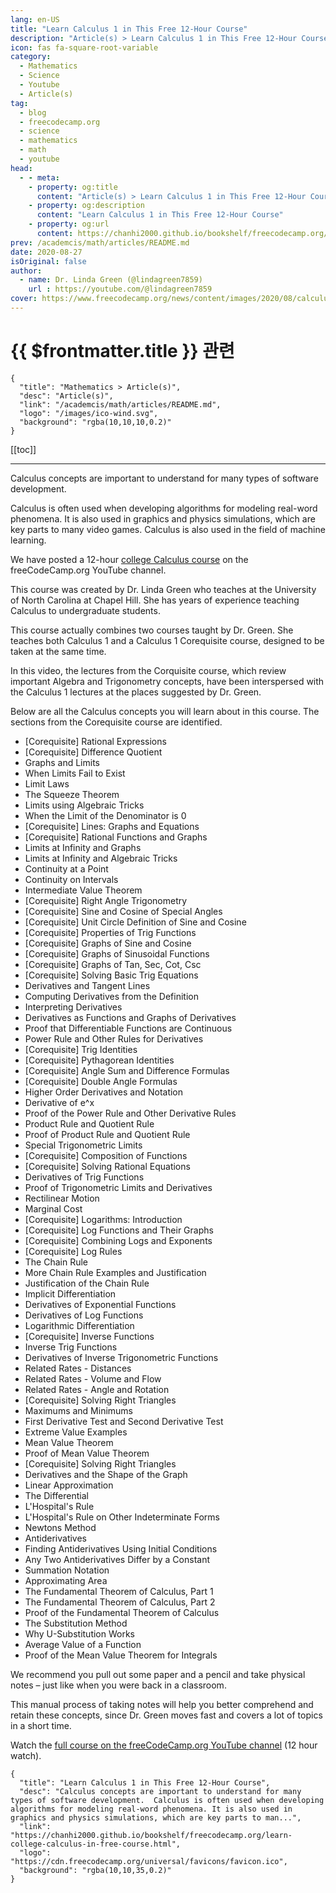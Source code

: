 ```yaml
---
lang: en-US
title: "Learn Calculus 1 in This Free 12-Hour Course"
description: "Article(s) > Learn Calculus 1 in This Free 12-Hour Course"
icon: fas fa-square-root-variable
category: 
  - Mathematics
  - Science
  - Youtube
  - Article(s)
tag:
  - blog
  - freecodecamp.org
  - science
  - mathematics
  - math
  - youtube
head:
  - - meta:
    - property: og:title
      content: "Article(s) > Learn Calculus 1 in This Free 12-Hour Course"
    - property: og:description
      content: "Learn Calculus 1 in This Free 12-Hour Course"
    - property: og:url
      content: https://chanhi2000.github.io/bookshelf/freecodecamp.org/learn-college-calculus-in-free-course.html
prev: /academcis/math/articles/README.md
date: 2020-08-27
isOriginal: false
author:
  - name: Dr. Linda Green (@lindagreen7859)
    url : https://youtube.com/@lindagreen7859
cover: https://www.freecodecamp.org/news/content/images/2020/08/calculus.png
---
```


# {{ $frontmatter.title }} 관련

```component VPCard
{
  "title": "Mathematics > Article(s)",
  "desc": "Article(s)",
  "link": "/academcis/math/articles/README.md",
  "logo": "/images/ico-wind.svg",
  "background": "rgba(10,10,10,0.2)"
}
```

[[toc]]

---

<SiteInfo
  name="Learn Calculus 1 in This Free 12-Hour Course"
  desc="Calculus concepts are important to understand for many types of software development.  Calculus is often used when developing algorithms for modeling real-word phenomena. It is also used in graphics and physics simulations, which are key parts to man..."
  url="https://freecodecamp.org/news/learn-college-calculus-in-free-course"
  logo="https://cdn.freecodecamp.org/universal/favicons/favicon.ico"
  preview="https://www.freecodecamp.org/news/content/images/2020/08/calculus.png"/>

Calculus concepts are important to understand for many types of software development.

Calculus is often used when developing algorithms for modeling real-word phenomena. It is also used in graphics and physics simulations, which are key parts to many video games. Calculus is also used in the field of machine learning.

We have posted a 12-hour [<FontIcon icon="fa-brands fa-youtube"/>college Calculus course](https://youtu.be/HfACrKJ_Y2w) on the freeCodeCamp.org YouTube channel.

This course was created by Dr. Linda Green who teaches at the University of North Carolina at Chapel Hill. She has years of experience teaching Calculus to undergraduate students.

This course actually combines two courses taught by Dr. Green. She teaches both Calculus 1 and a Calculus 1 Corequisite course, designed to be taken at the same time.

In this video, the lectures from the Corquisite course, which review important Algebra and Trigonometry concepts, have been interspersed with the Calculus 1 lectures at the places suggested by Dr. Green.

Below are all the Calculus concepts you will learn about in this course. The sections from the Corequisite course are identified.

- \[Corequisite\] Rational Expressions
- \[Corequisite\] Difference Quotient
- Graphs and Limits
- When Limits Fail to Exist
- Limit Laws
- The Squeeze Theorem
- Limits using Algebraic Tricks
- When the Limit of the Denominator is 0
- \[Corequisite\] Lines: Graphs and Equations
- \[Corequisite\] Rational Functions and Graphs
- Limits at Infinity and Graphs
- Limits at Infinity and Algebraic Tricks
- Continuity at a Point
- Continuity on Intervals
- Intermediate Value Theorem
- \[Corequisite\] Right Angle Trigonometry
- \[Corequisite\] Sine and Cosine of Special Angles
- \[Corequisite\] Unit Circle Definition of Sine and Cosine
- \[Corequisite\] Properties of Trig Functions
- \[Corequisite\] Graphs of Sine and Cosine
- \[Corequisite\] Graphs of Sinusoidal Functions
- \[Corequisite\] Graphs of Tan, Sec, Cot, Csc
- \[Corequisite\] Solving Basic Trig Equations
- Derivatives and Tangent Lines
- Computing Derivatives from the Definition
- Interpreting Derivatives
- Derivatives as Functions and Graphs of Derivatives
- Proof that Differentiable Functions are Continuous
- Power Rule and Other Rules for Derivatives
- \[Corequisite\] Trig Identities
- \[Corequisite\] Pythagorean Identities
- \[Corequisite\] Angle Sum and Difference Formulas
- \[Corequisite\] Double Angle Formulas
- Higher Order Derivatives and Notation
- Derivative of e^x
- Proof of the Power Rule and Other Derivative Rules
- Product Rule and Quotient Rule
- Proof of Product Rule and Quotient Rule
- Special Trigonometric Limits
- \[Corequisite\] Composition of Functions
- \[Corequisite\] Solving Rational Equations
- Derivatives of Trig Functions
- Proof of Trigonometric Limits and Derivatives
- Rectilinear Motion
- Marginal Cost
- \[Corequisite\] Logarithms: Introduction
- \[Corequisite\] Log Functions and Their Graphs
- \[Corequisite\] Combining Logs and Exponents
- \[Corequisite\] Log Rules
- The Chain Rule
- More Chain Rule Examples and Justification
- Justification of the Chain Rule
- Implicit Differentiation
- Derivatives of Exponential Functions
- Derivatives of Log Functions
- Logarithmic Differentiation
- \[Corequisite\] Inverse Functions
- Inverse Trig Functions
- Derivatives of Inverse Trigonometric Functions
- Related Rates - Distances
- Related Rates - Volume and Flow
- Related Rates - Angle and Rotation
- \[Corequisite\] Solving Right Triangles
- Maximums and Minimums
- First Derivative Test and Second Derivative Test
- Extreme Value Examples
- Mean Value Theorem
- Proof of Mean Value Theorem
- \[Corequisite\] Solving Right Triangles
- Derivatives and the Shape of the Graph
- Linear Approximation
- The Differential
- L'Hospital's Rule
- L'Hospital's Rule on Other Indeterminate Forms
- Newtons Method
- Antiderivatives
- Finding Antiderivatives Using Initial Conditions
- Any Two Antiderivatives Differ by a Constant
- Summation Notation
- Approximating Area
- The Fundamental Theorem of Calculus, Part 1
- The Fundamental Theorem of Calculus, Part 2
- Proof of the Fundamental Theorem of Calculus
- The Substitution Method
- Why U-Substitution Works
- Average Value of a Function
- Proof of the Mean Value Theorem for Integrals

We recommend you pull out some paper and a pencil and take physical notes – just like when you were back in a classroom.

This manual process of taking notes will help you better comprehend and retain these concepts, since Dr. Green moves fast and covers a lot of topics in a short time.

Watch the [<FontIcon icon="fa-brands fa-youtube"/>full course on the freeCodeCamp.org YouTube channel](https://youtu.be/HfACrKJ_Y2w) (12 hour watch).

<VidStack src="youtube/HfACrKJ_Y2w" />

<!-- TODO: add ARTICLE CARD -->
```component VPCard
{
  "title": "Learn Calculus 1 in This Free 12-Hour Course",
  "desc": "Calculus concepts are important to understand for many types of software development.  Calculus is often used when developing algorithms for modeling real-word phenomena. It is also used in graphics and physics simulations, which are key parts to man...",
  "link": "https://chanhi2000.github.io/bookshelf/freecodecamp.org/learn-college-calculus-in-free-course.html",
  "logo": "https://cdn.freecodecamp.org/universal/favicons/favicon.ico",
  "background": "rgba(10,10,35,0.2)"
}
```
